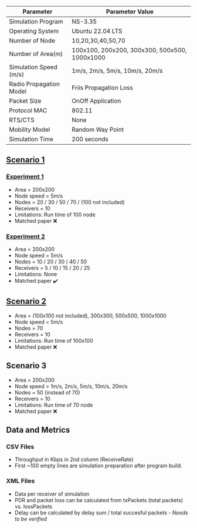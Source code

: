 | Parameter               | Parameter Value                               |
|-------------------------|-----------------------------------------------|
| Simulation Program      | NS-3.35                                       |
| Operating System        | Ubuntu 22.04 LTS                              |
| Number of Node          | 10,20,30,40,50,70                             |
| Number of Area(m)       | 100x100, 200x200, 300x300, 500x500, 1000x1000 |
| Simulation Speed (m/s)  | 1m/s, 2m/s, 5m/s, 10m/s, 20m/s                |
| Radio Propagation Model | Friis Propagation Loss                        |
| Packet Size             | OnOff Application                             |
| Protocol MAC            | 802.11                                        |
| RTS/CTS                 | None                                          |
| Mobility Model          | Random Way Point                              |
| Simulation Time         | 200 seconds                                   |


## [Scenario 1](https://github.com/NickLebel/Comp4203/tree/master/Scenario%201)
### [Experiment 1](https://github.com/NickLebel/Comp4203/tree/master/Scenario%201/Experiment%201)
- Area       = 200x200
- Node speed = 5m/s
- Nodes      = 20 / 30 / 50 / 70 / (100 not included)
- Receivers  = 10
- Limitations: Run time of 100 node
- Matched paper :x:
### [Experiment 2](https://github.com/NickLebel/Comp4203/tree/master/Scenario%201/Experiment%202)
- Area       = 200x200
- Node speed = 5m/s
- Nodes      = 10 / 20 / 30 / 40 / 50
- Receivers  = 5 / 10 / 15 / 20 / 25
- Limitations: None
- Matched paper :heavy_check_mark:


## [Scenario 2](https://github.com/NickLebel/Comp4203/tree/master/Scenario%202)
- Area       = (100x100 not included), 300x300, 500x500, 1000x1000
- Node speed = 5m/s
- Nodes      = 70
- Receivers  = 10
- Limitations: Run time of 100x100
- Matched paper :x:


## Scenario 3
- Area       = 200x200
- Node speed = 1m/s, 2m/s, 5m/s, 10m/s, 20m/s
- Nodes      = 50 (instead of 70)
- Receivers  = 10
- Limitations: Run time of 70 node
- Matched paper :x:

## Data and Metrics
### CSV Files
- Throughput in Kbps in 2nd column (ReceiveRate)
- First ~100 empty lines are simulation preparation after program build.

### XML Files
- Data per receiver of simulation
- PDR and packet loss can be calculated from txPackets (total packets) vs. lossPackets
- Delay can be calculated by delay sum / total succesful packets - *Needs to be verified*
